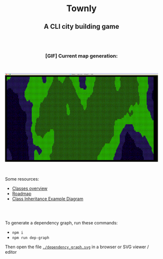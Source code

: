 <div align="center" style="text-align: center">

# Townly
## A CLI city building game

<br><br>

### [GIF] Current map generation:  

<br>

![map generation](./dev/map_gen/map_gen.gif)

</div><br>


<!--
## Table of Contents:
- **[Installation](#installation)**
- **[How to Play](#how-to-play)**
-->

Some resources:
- [Classes overview](./dev/classes.md)
- [Roadmap](./dev/roadmap.md)
- [Class Inheritance Example Diagram](./dev/inheritance.md)

<br><br>

To generate a dependency graph, run these commands:
- `npm i`
- `npm run dep-graph`
  
Then open the file [`./dependency_graph.svg`](./dependency_graph.svg) in a browser or SVG viewer / editor
